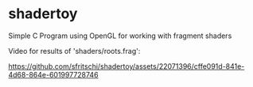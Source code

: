 # shadertoy
Simple C Program using OpenGL for working with fragment shaders 

Video for results of 'shaders/roots.frag':

https://github.com/sfritschi/shadertoy/assets/22071396/cffe091d-841e-4d68-864e-601997728746

